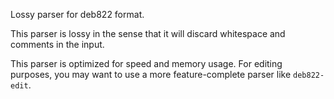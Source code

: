 Lossy parser for deb822 format.

This parser is lossy in the sense that it will discard whitespace and comments
in the input.

This parser is optimized for speed and memory usage. For editing
purposes, you may want to use a more feature-complete parser like
``deb822-edit``.
